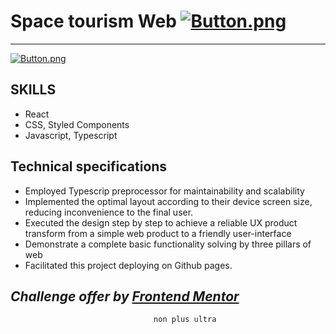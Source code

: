 # Space tourism Web [![Button.png](https://i.postimg.cc/zvTsvrq1/Button.png)](https://space-tourism-web-project.herokuapp.com/)

---

[![Button.png](https://i.postimg.cc/SKSYwGNG/preview.jpg)](https://space-tourism-web-project.herokuapp.com/)

## SKILLS

-   React
-   CSS, Styled Components
-   Javascript, Typescript

## Technical specifications

-   Employed Typescrip preprocessor for maintainability and scalability
-   Implemented the optimal layout according to their device screen size, reducing inconvenience to the final user.
-   Executed the design step by step to achieve a reliable UX product transform from a simple web product to a friendly user-interface
-   Demonstrate a complete basic functionality solving by three pillars of web
-   Facilitated this project deploying on Github pages.

## _Challenge offer by [Frontend Mentor](https://www.frontendmentor.io/challenges)_

                                    non plus ultra
